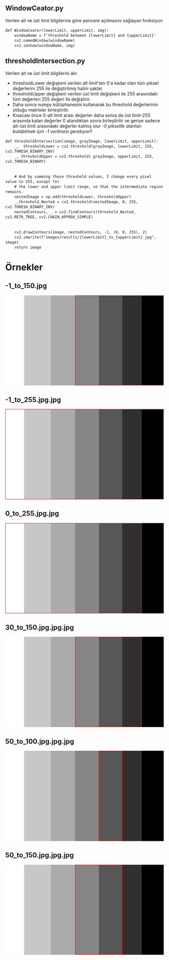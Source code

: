 ## WindowCeator.py
Verilen alt ve üst limit bilgilerine göre pencere açılmasını sağlayan fonksiyon
```
def WindowCeator(lowerLimit, upperLimit, img):
    windowName = f'threshold between {lowerLimit} and {upperLimit}'
    cv2.namedWindow(windowName)    
    cv2.imshow(windowName, img)
```

## thresholdIntersection.py
Verilen alt ve üst limit bilgilerini alır.
- thresholdLower değişkeni verilen alt limit'ten 0'a kadar olan tüm piksel değerlerini 255 ile değiştirilmiş halini saklar.
- thresholdUpper değişkeni verilen üst limit değişkeni ile 255 arasındaki tüm değerleri 255 değeri ile değiştirir.
- Daha sonra numpy kütüphanesini kullanarak bu threshold değerlerinin olduğu matrisler birleştirilir.
- Kısacası önce 0-alt limit arası değerler daha sonra da üst limit-255 arasında kalan değerler 0 atandıktan sonra birleştirilir ve geriye sadece alt-üst limit arasındaki 
değerler kalmış olur
-*0 piksellik alanları bulabilmek için -1 verilmesi gerekiyor!!*
```
def thresholdIntersection(image, grayImage, lowerLimit, upperLimit):
    _,  thresholdLower = cv2.threshold(grayImage, lowerLimit, 255, cv2.THRESH_BINARY_INV)
    _, thresholdUpper = cv2.threshold( grayImage, upperLimit, 255, cv2.THRESH_BINARY)


    # And by summing these threshold values, I change every pixel value to 255, except for 
    # the lower and upper limit range, so that the intermediate region remains.    
    nestedImage = np.add(thresholdLower, thresholdUpper)    
    _,threshold_Nested = cv2.threshold(nestedImage, 0, 255, cv2.THRESH_BINARY_INV)
    nestedContours, _ = cv2.findContours(threshold_Nested, cv2.RETR_TREE, cv2.CHAIN_APPROX_SIMPLE)


    cv2.drawContours(image, nestedContours, -1, (0, 0, 255), 2)
    cv2.imwrite(f"images/results/{lowerLimit}_to_{upperLimit}.jpg", image)
    return image
```
# Örnekler

## -1_to_150.jpg
![-1_to_150.jpg](images/-1_to_150.jpg)

## -1_to_255.jpg.jpg
![-1_to_255.jpg.jpg](images/-1_to_255.jpg)

## 0_to_255.jpg.jpg
![0_to_255.jpg.jpg](images/0_to_255.jpg)

## 30_to_150.jpg.jpg.jpg
![30_to_150.jpg.jpg.jpg](images/30_to_150.jpg)

## 50_to_100.jpg.jpg.jpg
![50_to_100.jpg.jpg.jpg](images/50_to_100.jpg)

## 50_to_150.jpg.jpg.jpg
![50_to_150.jpg.jpg.jpg](images/50_to_150.jpg)
